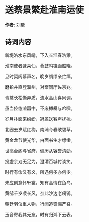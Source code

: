 # 送蔡景繁赴淮南运使

**作者**: 刘摰

## 诗词内容

新堤洛水东风峭，下入长淮春浩渺。

淮南使者蓬莱仙，叠鼓鸣铙画船晓。

旦时契阔慕声名，晚岁绸缪亲纻缟。

磨铅并直登瀛州，对案同厅佐京兆。

青蒿长松惭异质，流水高山喜同调。

虽当倥偬喧嚣中，不废樽罍与吟啸。

岁月扑面来纷纷，冠盖送客声扰扰。

北园去岁赋红梅，南浦今春歌碧草。

黄金龙节使光华，白面书生才缥缈。

世高台阁与省府，偏历从容誉清劭。

投虚余刃无足为，澄清百城付谈笑。

时行有命又有义，所遇何多亦何少。

未应刻意怀轩裳，知有高情在鱼鸟。

黄鹄千岁凌长风，奈此沙边老鸧鸨。

朝廷羽仪重人物，行闻追锋赐严召。

玉音寄我其无忘，时有归鸿下云表。

